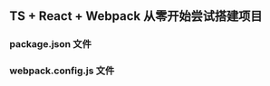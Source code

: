 ## TS + React + Webpack 从零开始尝试搭建项目

### package.json 文件

<!-- {
  "name": "wxf",
  "version": "1.0.0",
  "description": "",
  "main": "index.js",
  "scripts": {
    "test": "echo \"Error: no test specified\" && exit 1",
    "start": "webpack-dev-server --hot --inline",
    "dev": "webpack-dev-server --devtool eval-source-map --progress --colors --hot --inline --content-base",
    "build": "webpack --progress --colors"
  },
    "author": "",
    "license": "ISC",
    "devDependencies": {
    "echarts": "^3.7.2",
    "open-browser-webpack-plugin": "0.0.5",
    "webpack": "^3.8.1",
    "webpack-dev-server": "^2.9.3"
  },
  "dependencies": {
    "babel-loader": "^7.1.2",
    "react-hot-loader": "^3.0.0"
  }
} -->

### webpack.config.js 文件

<!-- var path = require('path');
var webpack = require('webpack');
var OpenBrowserPlugin = require('open-browser-webpack-plugin');
var WebpackDevServer = require('webpack-dev-server');

module.exports = {
  entry: './index.js',
  output: {
    path: path.resolve(__dirname, './dist'),
    publicPath: '/dist/',
    filename: 'bundle.js'
  },
  //设置开发者工具的端口号,不设置则默认为8080端口
  /*devServer: {
    inline: false,
    port: 8181
  },*/
  plugins: [
    // 开启全局的模块热替换(HMR)
    new webpack.HotModuleReplacementPlugin(),
    new OpenBrowserPlugin(
      {
        url: 'http://localhost:8080/echart_demo.html'
      }
    )
  ],
  module: {
    loaders: [
      {
        test: /\.css$/,
        loader: "style!css"
      }
    ]
  }
} -->
